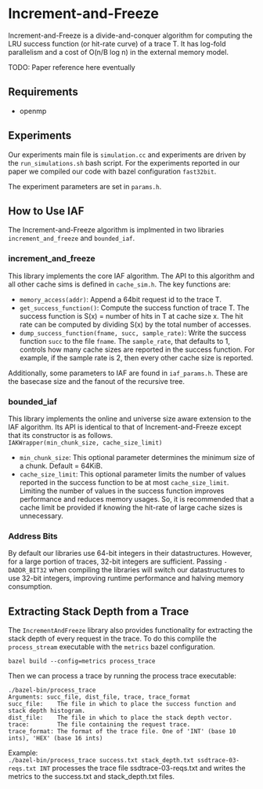 # Increment-and-Freeze
Increment-and-Freeze is a divide-and-conquer algorithm for computing the LRU success function (or hit-rate curve) of a trace T. It has log-fold parallelism and a cost of O(n/B log n) in the external memory model.

TODO: Paper reference here eventually

## Requirements
- openmp

## Experiments
Our experiments main file is `simulation.cc` and experiments are driven by the `run_simulations.sh` bash script. For the experiments reported in our paper we compiled our code with bazel configuration `fast32bit`.

The experiment parameters are set in `params.h`.

## How to Use IAF
The Increment-and-Freeze algorithm is implmented in two libraries `increment_and_freeze` and `bounded_iaf`.

### increment_and_freeze
This library implements the core IAF algorithm. The API to this algorithm and all other cache sims is defined in `cache_sim.h`. The key functions are:
- `memory_access(addr)`: Append a 64bit request id to the trace T.
- `get_success_function()`: Compute the success function of trace T. The success function is S(x) = number of hits in T at cache size x. The hit rate can be computed by dividing S(x) by the total number of accesses.
- `dump_success_function(fname, succ, sample_rate)`: Write the success function `succ` to the file `fname`. The `sample_rate`, that defaults to 1, controls how many cache sizes are reported in the success function. For example, if the sample rate is 2, then every other cache size is reported.

Additionally, some parameters to IAF are found in `iaf_params.h`. These are the basecase size and the fanout of the recursive tree.

### bounded_iaf
This library implements the online and universe size aware extension to the IAF algorithm. Its API is identical to that of Increment-and-Freeze except that its constructor is as follows.  
`IAKWrapper(min_chunk_size, cache_size_limit)`
- `min_chunk_size`: This optional parameter determines the minimum size of a chunk. Default = 64KiB.
- `cache_size_limit`: This optional parameter limits the number of values reported in the success function to be at most `cache_size_limit`. Limiting the number of values in the success function improves performance and reduces memory usages. So, it is recommended that a cache limit be provided if knowing the hit-rate of large cache sizes is unnecessary.

### Address Bits
By default our libraries use 64-bit integers in their datastructures. However, for a large portion of traces, 32-bit integers are sufficient. Passing `-DADDR_BIT32` when compiling the libraries will switch our datastructures to use 32-bit integers, improving runtime performance and halving memory consumption.

## Extracting Stack Depth from a Trace
The `IncrementAndFreeze` library also provides functionality for extracting the stack depth of every request in the trace. To do this complile the `process_stream` executable with the `metrics` bazel configuration.
```
bazel build --config=metrics process_trace
```

Then we can process a trace by running the process trace executable:
```
./bazel-bin/process_trace
Arguments: succ_file, dist_file, trace, trace_format
succ_file:    The file in which to place the success function and stack depth histogram.
dist_file:    The file in which to place the stack depth vector.
trace:        The file containing the request trace.
trace_format: The format of the trace file. One of 'INT' (base 10 ints), 'HEX' (base 16 ints)
```

Example:  
`./bazel-bin/process_trace success.txt stack_depth.txt ssdtrace-03-reqs.txt INT` processes the trace file ssdtrace-03-reqs.txt and writes the metrics to the success.txt and stack_depth.txt files.

